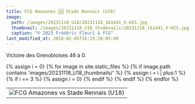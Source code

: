 ```yaml
---
title: FCG Amazones 🆚 Stade Rennais (U18)
image: 
  path: /images/20231118_U18/20231118_161441_X-H2S.jpg
  thumbnail: /images/20231118_U18_thumbnails/20231118_161441_X-H2S.jpg
  caption: "© 2023 Frédéric Fleuri & FCG"
last_modified_at: 2018-02-05T16:19:20-05:00
---
```


Victoire des Grenobloises 46 à 0.

<table>
{% assign i = 0}
<tr>
{% for image in site.static_files %}
{% if image.path contains 'images/20231118_U18_thumbnails/' %}
{% assign i = i | plus:1 %}
<td><img src="{{ site.baseurl }}{{ image.path }}"  with="100" alt="FCG Amazones vs Stade Rennais (U18)"></td>
{% if i == 3 %}
{% assign i = 0}
</tr>
<tr>
{% endif %}
{% endif %}
{% endfor %}
</tr>
</table>